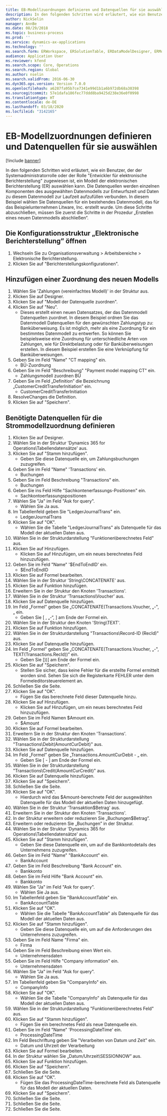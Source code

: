 ```yaml
---
title: EB-Modellzuordnungen definieren und Datenquellen für sie auswählen
description: In den folgenden Schritten wird erläutert, wie ein Benutzer, der der Systemadministratorrolle oder der Rolle "Entwickler für elektronische Berichterstellung" zugewiesen ist, ein Modell der elektronischen Berichterstellung auswählen kann.
author: NickSelin
manager: AnnBe
ms.date: 08/29/2018
ms.topic: business-process
ms.prod: ''
ms.service: dynamics-ax-applications
ms.technology: ''
ms.search.form: ERWorkspace, ERSolutionTable, ERDataModelDesigner, ERModelMappingTable, ERModelMappingDesigner, ERExpressionDesignerFormula
audience: Application User
ms.reviewer: kfend
ms.search.scope: Core, Operations
ms.search.region: Global
ms.author: nselin
ms.search.validFrom: 2016-06-30
ms.dyn365.ops.version: Version 7.0.0
ms.openlocfilehash: a6287fa95b7ce7341e99d1b1a6b972db68a30398
ms.sourcegitcommit: 57e1dafa186fec77ddd8ba9425d238e36e0f0998
ms.translationtype: HT
ms.contentlocale: de-DE
ms.lasthandoff: 03/18/2020
ms.locfileid: "3142165"
---
```

# <a name="define-er-model-mappings-and-select-data-sources-for-them"></a>EB-Modellzuordnungen definieren und Datenquellen für sie auswählen

[!include [banner](../../includes/banner.md)]

In den folgenden Schritten wird erläutert, wie ein Benutzer, der der Systemadministratorrolle oder der Rolle "Entwickler für elektronische Berichterstellung" zugewiesen ist, ein Modell der elektronischen Berichterstellung (ER) auswählen kann. Die Datenquellen werden einzelnen Komponenten des ausgewählten Datenmodells zur Entwurfszeit und Daten zu diesem Datenmodell zur Laufzeit aufzufüllen verbunden. In diesem Beispiel wählen Sie Datenquellen für ein bestehendes Datenmodell, das für das Beispielunternehmen Litware, Inc. erstellt wurde. Um diese Schritte abzuschließen, müssen Sie zuerst die Schritte in der Prozedur „Erstellen eines neuen Datenmodells abschließen“.


## <a name="open-the-electronic-reporting-configurations-tree"></a>Die Konfigurationsstruktur „Elektronische Berichterstellung” öffnen
1. Wechseln Sie zu Organisationsverwaltung > Arbeitsbereiche > Elektronische Berichterstellung.
2. Klicken Sie auf "Berichterstellungskonfigurationen".

## <a name="insert-a-new-model-mapping"></a>Hinzufügen einer Zuordnung des neuen Modells
1. Wählen Sie 'Zahlungen (vereinfachtes Modell)' in der Struktur aus.
2. Klicken Sie auf Designer.
3. Klicken Sie auf "Modell der Datenquelle zuordnen".
4. Klicken Sie auf "Neu".
    * Dieses erstellt einen neuen Datensatzes, der das Datenmodell Datenquellen zuordnet. In diesem Beispiel ordnen Sie das Datenmodell Datenquellen für den gewünschten Zahlungstyp zu: Banküberweisung.     Es ist möglich, mehr als eine Zuordnung für ein bestimmtes Datenmodell zu entwerfen. So können Sie beispielsweise eine Zuordnung für unterschiedliche Arten von Zahlungen, wie für Direktbelastung oder für Banküberweisungen erstellen. In diesem Beispiel erstellen Sie eine Verknüpfung für Banküberweisungen.  
5. Geben Sie im Feld "Name" "CT mapping" ein.
    * BÜ-Zuordnung  
6. Geben Sie im Feld "Beschreibung" "Payment model mapping CT" ein.
    * Zahlungsmodell zuordnen BÜ  
7. Geben Sie im Feld „Definition” die Bezeichnung „CustomerCreditTransferInitiation” ein.
    * CustomerCreditTransferInitiation  
8. ResolveChanges die Definition.
9. Klicken Sie auf "Speichern".

## <a name="define-required-data-sources-for-the-current-model-mapping"></a>Benötigte Datenquellen für die Strommodellzuordnung definieren
1. Klicken Sie auf Designer.
2. Wählen Sie in der Struktur 'Dynamics 365 for Operations\Tabellendatensätze' aus.
3. Klicken Sie auf "Stamm hinzufügen".
    * Geben Sie diese Datenquelle ein, um Zahlungsbuchungen zuzugreifen.  
4. Geben Sie im Feld "Name" 'Transactions' ein.
    * Buchungen  
5. Geben Sie im Feld Beschreibung "Transactions" ein.
    * Buchungen  
6. Geben Sie ins Feld Hilfe "Sachkontenerfassungs-Positionen" ein.
    * Sachkontoerfassungspositionen  
7. Wählen Sie "Ja" im Feld "Ask for query".
    * Wählen Sie Ja aus.  
8. Im Tabellenfeld geben Sie "LedgerJournalTrans" ein.
    * LedgerJournalTrans  
9. Klicken Sie auf "OK".
    * Wählen Sie die Tabelle "LedgerJournalTrans" als Datenquelle für das Modell der aktuellen Daten aus.  
10. Wählen Sie in der Strukturdarstellung "Funktionen\berechnetes Feld" aus.
11. Klicken Sie auf Hinzufügen.
    * Klicken Sie auf Hinzufügen, um ein neues berechnetes Feld hinzuzufügen.  
12. Geben Sie im Feld "Name" '$EndToEndID' ein.
    * $EndToEndID  
13. Klicken Sie auf Formel bearbeiten.
14. Wählen Sie in der Struktur 'String\CONCATENATE' aus.
15. Klicken Sie auf Funktion hinzufügen.
16. Erweitern Sie in der Struktur den Knoten 'Transactions'.
17. Wählen Sie in der Struktur 'Transactions\Voucher' aus.
18. Klicken Sie auf Datenquelle hinzufügen.
19. Im Feld „Formel” geben Sie „CONCATENATE(Transactions.Voucher, „-", „ ein.
    * Geben Sie [ , „-“, ] am Ende der Formel ein.  
20. Wählen Sie in der Struktur den Knoten 'String\TEXT'.
21. Klicken Sie auf Funktion hinzufügen.
22. Wählen Sie in der Strukturdarstellung "Transactions\Record-ID (RecId)" aus.
23. Klicken Sie auf Datenquelle hinzufügen.
24. Im Feld „Formel” geben Sie „CONCATENATE(Transactions.Voucher, „-", TEXT(Transactions.RecId))” ein.
    * Geben Sie [))] am Ende der Formel ein.  
25. Klicken Sie auf "Speichern".
    * Stellen Sie sicher, dass keine Fehler für die erstellte Formel ermittelt worden sind. Sehen Sie sich die Registerkarte FEHLER unter dem Formeleditorsteuerelement an.  
26. Schließen Sie die Seite.
27. Klicken Sie auf "OK".
    * Fügen Sie das berechnete Feld dieser Datenquelle hinzu.  
28. Klicken Sie auf Hinzufügen.
    * Klicken Sie auf Hinzufügen, um ein neues berechnetes Feld hinzuzufügen.  
29. Geben Sie im Feld Namen $Amount ein.
    * $Amount  
30. Klicken Sie auf Formel bearbeiten.
31. Erweitern Sie in der Struktur den Knoten 'Transactions'.
32. Wählen Sie in der Strukturdarstellung "Transactions\Debit(AmountCurDebit)" aus.
33. Klicken Sie auf Datenquelle hinzufügen.
34. Im Feld „Formel” geben Sie „Transactions.AmountCurDebit - „ ein.
    * Geben Sie [ - ] am Ende der Formel ein.  
35. Wählen Sie in der Strukturdarstellung "Transactions\Credit(AmountCurCredit)" aus.
36. Klicken Sie auf Datenquelle hinzufügen.
37. Klicken Sie auf "Speichern".
38. Schließen Sie die Seite.
39. Klicken Sie auf "OK".
    * Hierdurch wird das $Amount-berechnete Feld der ausgewählten Datenquelle für das Modell der aktuellen Daten hinzugefügt.  
40. Wählen Sie in der Struktur 'Transaktion\$Betrag' aus.
41. Erweitern Sie in der Struktur den Knoten 'Transactions'.
42. In der Struktur erweitern oder reduzieren Sie „Buchungen\$Betrag”.
43. Erweitern oder reduzieren Sie „Buchungen” in der Struktur.
44. Wählen Sie in der Struktur 'Dynamics 365 for Operations\Tabellendatensätze' aus.
45. Klicken Sie auf "Stamm hinzufügen".
    * Geben Sie diese Datenquelle ein, um auf die Bankkontodetails des Unternehmens zuzugreifen.  
46. Geben Sie im Feld "Name" "BankAccount" ein.
    * BankAccount  
47. Geben Sie im Feld Beschreibung "Bank Account" ein.
    * Bankkonto  
48. Geben Sie im Feld Hilfe "Bank Account" ein.
    * Bankkonto  
49. Wählen Sie "Ja" im Feld "Ask for query".
    * Wählen Sie Ja aus.  
50. Im Tabellenfeld geben Sie "BankAccountTable" ein.
    * BankAccountTable  
51. Klicken Sie auf "OK".
    * Wählen Sie die Tabelle "BankAccountTable" als Datenquelle für das Modell der aktuellen Daten aus.  
52. Klicken Sie auf "Stamm hinzufügen".
    * Geben Sie diese Datenquelle ein, um auf die Anforderungen des Unternehmens zuzugreifen.  
53. Geben Sie im Feld Name "Firma" ein.
    * Firma  
54. Geben Sie im Feld Beschreibung einen Wert ein.
    * Unternehmensdaten  
55. Geben Sie im Feld Hilfe "Company information" ein.
    * Unternehmensdaten  
56. Wählen Sie "Ja" im Feld "Ask for query".
    * Wählen Sie Ja aus.  
57. Im Tabellenfeld geben Sie "CompanyInfo" ein.
    * CompanyInfo  
58. Klicken Sie auf "OK".
    * Wählen Sie die Tabelle "CompanyInfo" als Datenquelle für das Modell der aktuellen Daten aus.  
59. Wählen Sie in der Strukturdarstellung "Funktionen\berechnetes Feld" aus.
60. Klicken Sie auf "Stamm hinzufügen".
    * Fügen Sie ein berechnetes Feld als neue Datenquelle ein.  
61. Geben Sie im Feld "Name" 'ProcessingDateTime' ein.
    * ProcessingDateTime  
62. Im Feld Beschriftung geben Sie "Verarbeiten von Datum und Zeit" ein.
    * Datum und Uhrzeit der Verarbeitung  
63. Klicken Sie auf Formel bearbeiten.
64. In der Struktur wählen Sie „Datum/Uhrzeit\SESSIONNOW” aus.
65. Klicken Sie auf Funktion hinzufügen.
66. Klicken Sie auf "Speichern".
67. Schließen Sie die Seite.
68. Klicken Sie auf "OK".
    * Fügen Sie das ProcessingDateTime-berechnete Feld als Datenquelle für das Modell der aktuellen Daten.  
69. Klicken Sie auf "Speichern".
70. Schließen Sie die Seite.
71. Schließen Sie die Seite.
72. Schließen Sie die Seite.

